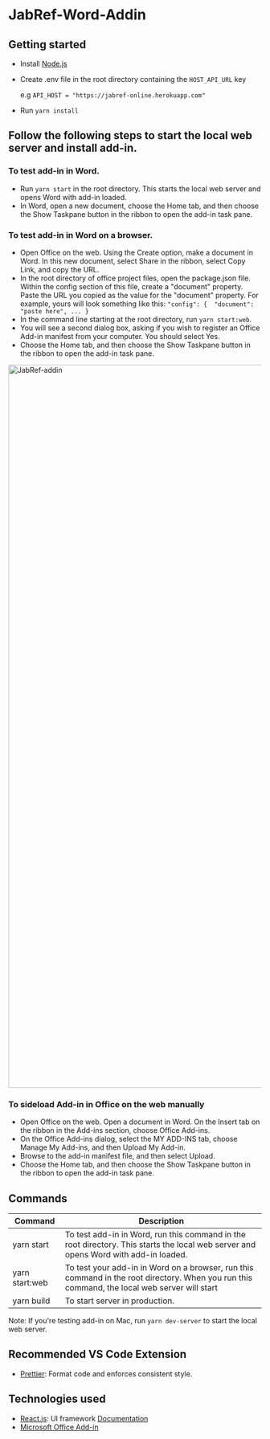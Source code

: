 # JabRef-Word-Addin
## Getting started
- Install [Node.js](https://nodejs.org/)
- Create .env file in the root directory containing the `HOST_API_URL` key

  e.g `API_HOST = "https://jabref-online.herokuapp.com"`
- Run `yarn install`



## Follow the following steps to start the local web server and install add-in.
### To test add-in in Word.
- Run `yarn start` in the root directory. This starts the local web server and opens Word with add-in loaded.
- In Word, open a new document, choose the Home tab, and then choose the Show Taskpane button in the ribbon to open the add-in task pane.

### To test add-in in Word on a browser.
- Open Office on the web. Using the Create option, make a document in Word. In this new document, select Share in the ribbon, select Copy Link, and copy the URL.
- In the root directory of office project files, open the package.json file. Within the config section of this file, create a "document" property. Paste the URL you copied as the value for the "document" property. For example, yours will look something like this:
`"config": { 
    "document": "paste here",
    ...
    }
    `
- In the command line starting at the root directory, run `yarn start:web`.
- You will see a second dialog box, asking if you wish to register an Office Add-in manifest from your computer. You should select Yes.
- Choose the Home tab, and then choose the Show Taskpane button in the ribbon to open the add-in task pane.
<img width="1440" alt="JabRef-addin" src="https://user-images.githubusercontent.com/62339705/120091253-09f70100-c127-11eb-8643-1ac04facb396.png">


### To sideload Add-in in Office on the web manually
- Open Office on the web. Open a document in Word. On the Insert tab on the ribbon in the Add-ins section, choose Office Add-ins.
- On the Office Add-ins dialog, select the MY ADD-INS tab, choose Manage My Add-ins, and then Upload My Add-in.
- Browse to the add-in manifest file, and then select Upload.
- Choose the Home tab, and then choose the Show Taskpane button in the ribbon to open the add-in task pane.


## Commands

| Command | Description |
|---------|-------------|
| yarn start | To test add-in in Word, run this command in the root directory. This starts the local web server and opens Word with add-in loaded.|
| yarn start:web | To test your add-in in Word on a browser, run this command in the root directory. When you run this command, the local web server will start|
| yarn build | To start server in production. |

Note: If you're testing add-in on Mac, run `yarn dev-server` to start the local web server.

## Recommended VS Code Extension
- [Prettier](https://marketplace.visualstudio.com/items?itemName=esbenp.prettier-vscode): Format code and enforces consistent style.

## Technologies used
- [React.js](https://reactjs.org): UI framework [Documentation](https://reactjs.org/docs/getting-started.html)
- [Microsoft Office Add-in](https://docs.microsoft.com/en-us/office/dev/add-ins/)
